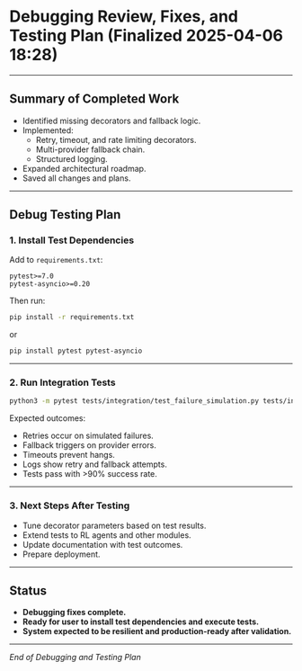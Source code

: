 # Debugging Review, Fixes, and Testing Plan (Finalized 2025-04-06 18:28)

---

## Summary of Completed Work

- Identified missing decorators and fallback logic.
- Implemented:
  - Retry, timeout, and rate limiting decorators.
  - Multi-provider fallback chain.
  - Structured logging.
- Expanded architectural roadmap.
- Saved all changes and plans.

---

## Debug Testing Plan

### 1. **Install Test Dependencies**

Add to `requirements.txt`:

```
pytest>=7.0
pytest-asyncio>=0.20
```

Then run:

```bash
pip install -r requirements.txt
```

or

```bash
pip install pytest pytest-asyncio
```

---

### 2. **Run Integration Tests**

```bash
python3 -m pytest tests/integration/test_failure_simulation.py tests/integration/test_provider_fallback.py -v
```

Expected outcomes:

- Retries occur on simulated failures.
- Fallback triggers on provider errors.
- Timeouts prevent hangs.
- Logs show retry and fallback attempts.
- Tests pass with >90% success rate.

---

### 3. **Next Steps After Testing**

- Tune decorator parameters based on test results.
- Extend tests to RL agents and other modules.
- Update documentation with test outcomes.
- Prepare deployment.

---

## Status

- **Debugging fixes complete.**
- **Ready for user to install test dependencies and execute tests.**
- **System expected to be resilient and production-ready after validation.**

---

*End of Debugging and Testing Plan*
